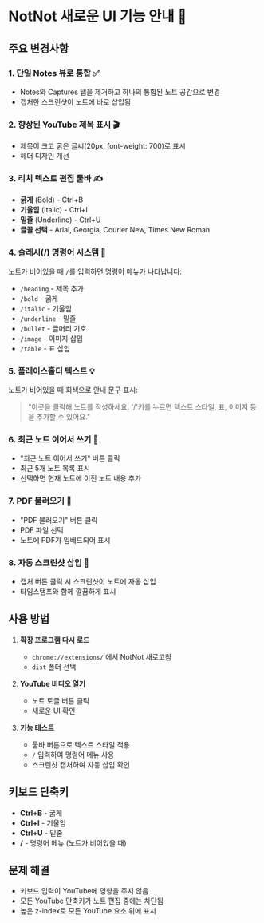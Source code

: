 # NotNot 새로운 UI 기능 안내 🎨

## 주요 변경사항

### 1. **단일 Notes 뷰로 통합** ✅
- Notes와 Captures 탭을 제거하고 하나의 통합된 노트 공간으로 변경
- 캡처한 스크린샷이 노트에 바로 삽입됨

### 2. **향상된 YouTube 제목 표시** 🎬
- 제목이 크고 굵은 글씨(20px, font-weight: 700)로 표시
- 헤더 디자인 개선

### 3. **리치 텍스트 편집 툴바** ✍️
- **굵게** (Bold) - Ctrl+B
- **기울임** (Italic) - Ctrl+I  
- **밑줄** (Underline) - Ctrl+U
- **글꼴 선택** - Arial, Georgia, Courier New, Times New Roman

### 4. **슬래시(/) 명령어 시스템** 🚀
노트가 비어있을 때 `/`를 입력하면 명령어 메뉴가 나타납니다:
- `/heading` - 제목 추가
- `/bold` - 굵게
- `/italic` - 기울임
- `/underline` - 밑줄
- `/bullet` - 글머리 기호
- `/image` - 이미지 삽입
- `/table` - 표 삽입

### 5. **플레이스홀더 텍스트** 💡
노트가 비어있을 때 회색으로 안내 문구 표시:
> "이곳을 클릭해 노트를 작성하세요. '/'키를 누르면 텍스트 스타일, 표, 이미지 등을 추가할 수 있어요."

### 6. **최근 노트 이어서 쓰기** 📝
- "최근 노트 이어서 쓰기" 버튼 클릭
- 최근 5개 노트 목록 표시
- 선택하면 현재 노트에 이전 노트 내용 추가

### 7. **PDF 불러오기** 📄
- "PDF 불러오기" 버튼 클릭
- PDF 파일 선택
- 노트에 PDF가 임베드되어 표시

### 8. **자동 스크린샷 삽입** 📸
- 캡처 버튼 클릭 시 스크린샷이 노트에 자동 삽입
- 타임스탬프와 함께 깔끔하게 표시

## 사용 방법

1. **확장 프로그램 다시 로드**
   - `chrome://extensions/` 에서 NotNot 새로고침
   - `dist` 폴더 선택

2. **YouTube 비디오 열기**
   - 노트 토글 버튼 클릭
   - 새로운 UI 확인

3. **기능 테스트**
   - 툴바 버튼으로 텍스트 스타일 적용
   - `/` 입력하여 명령어 메뉴 사용
   - 스크린샷 캡처하여 자동 삽입 확인

## 키보드 단축키

- **Ctrl+B** - 굵게
- **Ctrl+I** - 기울임
- **Ctrl+U** - 밑줄
- **/** - 명령어 메뉴 (노트가 비어있을 때)

## 문제 해결

- 키보드 입력이 YouTube에 영향을 주지 않음
- 모든 YouTube 단축키가 노트 편집 중에는 차단됨
- 높은 z-index로 모든 YouTube 요소 위에 표시